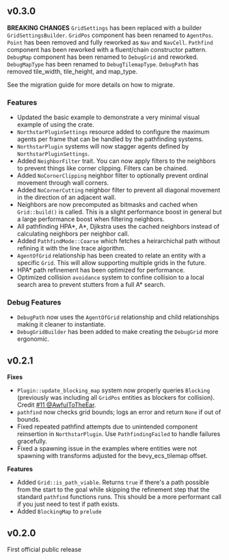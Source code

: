 ## v0.3.0
**BREAKING CHANGES**
`GridSettings` has been replaced with a builder `GridSettingsBuilder`.
`GridPos` component has been renamed to `AgentPos`.
`Point` has been removed and fully reworked as `Nav` and `NavCell`.
`Pathfind` component has been reworked with a fluent/chain constructor pattern.
`DebugMap` component has been renamed to `DebugGrid` and reworked.
`DebugMapType` has been renamed to `DebugTilemapType`.
`DebugPath` has removed tile_width, tile_height, and map_type.

See the migration guide for more details on how to migrate.

### Features
* Updated the basic example to demonstrate a very minimal visual example of using the crate.
* `NorthstarPluginSettings` resource added to configure the maximum agents per frame that can be handled by the pathfinding systems.
* `NorthstarPlugin` systems will now stagger agents defined by `NorthstarPluginSettings`.
* Added `NeighborFilter` trait. You can now apply filters to the neighbors to prevent things like corner clipping. Filters can be chained.
* Added `NoCornerClipping` neighbor filter to optionally prevent ordinal movement through wall corners.
* Added `NoCornerCutting` neighbor filter to prevent all diagonal movement in the direction of an adjacent wall.
* Neighbors are now precomputed as bitmasks and cached when `Grid::build()` is called. This is a slight performance boost in general but a large performance boost when filtering neighbors.
* All pathfinding HPA*, A*, Djikstra uses the cached neighbors instead of calculating neighbors per neighbor call.
* Added `PathfindMode::Coarse` which fetches a heirarchichal path without refining it with the line trace algorithm.
* `AgentOfGrid` relationship has been created to relate an entity with a specific `Grid`. This will allow supporting multiple grids in the future.
* HPA* path refinement has been optimized for performance.
* Optimized collision `avoidance` system to confine collision to a local search area to prevent stutters from a full A* search.

### Debug Features
* `DebugPath` now uses the `AgentOfGrid` relationship and child relationships making it cleaner to instantiate.
* `DebugGridBuilder` has been added to make creating the `DebugGrid` more ergonomic.

## v0.2.1
**Fixes**
* `Plugin::update_blocking_map` system now properly queries `Blocking` (previously was including all `GridPos` entities as blockers for collision). Credit [#11 @AwfulToTheEar](https://github.com/JtotheThree/bevy_northstar/pull/11).
* `pathfind` now checks grid bounds; logs an error and return `None` if out of bounds.
* Fixed repeated pathfind attempts due to unintended component reinsertion in `NorthstarPlugin`. Use `PathfindingFailed` to handle failures gracefully.
* Fixed a spawning issue in the examples where entities were not spawning with transforms adjusted for the bevy_ecs_tilemap offset.

**Features**
* Added `Grid::is_path_viable`. Returns `true` if there's a path possible from the start to the goal while skipping the refinement step that the standard `pathfind` functions runs. This should be a more performant call if you just need to test if path exists.
* Added `BlockingMap` to `prelude`

## v0.2.0
First official public release